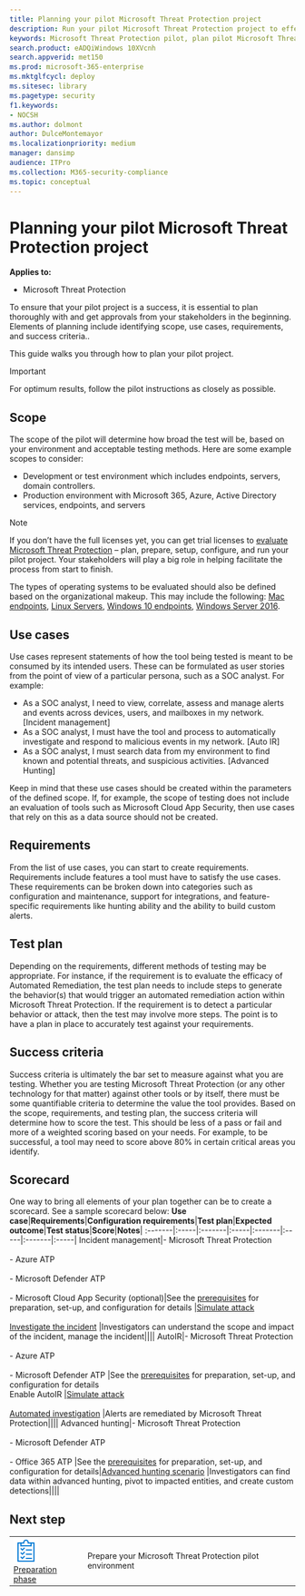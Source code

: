 ```yaml
---
title: Planning your pilot Microsoft Threat Protection project 
description: Run your pilot Microsoft Threat Protection project to effectively determine the benefit and adoption of Microsoft Threat Protection (MTP)
keywords: Microsoft Threat Protection pilot, plan pilot Microsoft Threat Protection project, evaluate Microsoft Threat Protection in production, Microsoft Threat Protection pilot project, cyber security, advanced persistent threat, enterprise security, devices, device, identity, users, data, applications, incidents, automated investigation and remediation, advanced hunting
search.product: eADQiWindows 10XVcnh
search.appverid: met150
ms.prod: microsoft-365-enterprise
ms.mktglfcycl: deploy
ms.sitesec: library
ms.pagetype: security
f1.keywords:
- NOCSH
ms.author: dolmont
author: DulceMontemayor
ms.localizationpriority: medium
manager: dansimp
audience: ITPro
ms.collection: M365-security-compliance 
ms.topic: conceptual
---
```


# Planning your pilot Microsoft Threat Protection project 

**Applies to:**
- Microsoft Threat Protection

To ensure that your pilot project is a success, it is essential to plan thoroughly with and get approvals from your stakeholders in the beginning. Elements of planning include identifying scope, use cases, requirements, and success criteria.. 

This guide walks you through how to plan your pilot project. 

>[!IMPORTANT]
>For optimum results, follow the pilot instructions as closely as possible.


## Scope

The scope of the pilot will determine how broad the test will be, based on your environment and acceptable testing methods. Here are some example scopes to consider:
- Development or test environment which includes endpoints, servers, domain controllers.
- Production environment with Microsoft 365, Azure, Active Directory services, endpoints, and servers

>[!NOTE]
>If you don’t have the full licenses yet, you can get trial licenses to [evaluate Microsoft Threat Protection](https://aka.ms/mtp-trial-lab) – plan, prepare, setup, configure, and run your pilot project. Your stakeholders will play a big role in helping facilitate the process from start to finish.

The types of operating systems to be evaluated should also be defined based on the organizational makeup. This may include the following: [Mac endpoints](https://docs.microsoft.com/en-us/windows/security/threat-protection/microsoft-defender-atp/microsoft-defender-atp-mac#system-requirements), [Linux Servers](https://docs.microsoft.com/en-us/windows/security/threat-protection/microsoft-defender-atp/microsoft-defender-atp-linux#system-requirements), [Windows 10 endpoints](https://docs.microsoft.com/en-us/windows/security/threat-protection/microsoft-defender-atp/minimum-requirements#supported-windows-versions), [Windows Server 2016](https://docs.microsoft.com/en-us/windows/security/threat-protection/microsoft-defender-atp/minimum-requirements#supported-windows-versions).

## Use cases

Use cases represent statements of how the tool being tested is meant to be consumed by its intended users. These can be formulated as user stories from the point of view of a particular persona, such as a SOC analyst. For example:
- As a SOC analyst, I need to view, correlate, assess and manage alerts and events across devices, users, and mailboxes in my network. [Incident management]
- As a SOC analyst, I must have the tool and process to automatically investigate and respond to malicious events in my network. [Auto IR]
- As a SOC analyst, I must search data from my environment to find known and potential threats, and suspicious activities. [Advanced Hunting]

Keep in mind that these use cases should be created within the parameters of the defined scope. If, for example, the scope of testing does not include an evaluation of tools such as Microsoft Cloud App Security, then use cases that rely on this as a data source should not be created.

## Requirements

From the list of use cases, you can start to create requirements. Requirements include features a tool must have to satisfy the use cases. These requirements can be broken down into categories such as configuration and maintenance, support for integrations, and feature-specific requirements like hunting ability and the ability to build custom alerts.

## Test plan

Depending on the requirements, different methods of testing may be appropriate. For instance, if the requirement is to evaluate the efficacy of Automated Remediation, the test plan needs to include steps to generate the behavior(s) that would trigger an automated remediation action within Microsoft Threat Protection. If the requirement is to detect a particular behavior or attack, then the test may involve more steps. The point is to have a plan in place to accurately test against your requirements.

## Success criteria

Success criteria is ultimately the bar set to measure against what you are testing. Whether you are testing Microsoft Threat Protection (or any other technology for that matter) against other tools or by itself, there must be some quantifiable criteria to determine the value the tool provides. Based on the scope, requirements, and testing plan, the success criteria will determine how to score the test. This should be less of a pass or fail and more of a weighted scoring based on your needs. For example, to be successful, a tool may need to score above 80% in certain critical areas you identify.

## Scorecard

One way to bring all elements of your plan together can be to create a scorecard. See a sample scorecard below:
**Use case**|**Requirements**|**Configuration requirements**|**Test plan**|**Expected outcome**|**Test status**|**Score**|**Notes**|
:-------|:-----|:-------|:-----|:-------|:-----|:-------|:-----|
Incident management|-	Microsoft Threat Protection	</br></br>- Azure ATP </br></br>- Microsoft Defender ATP </br></br>- Microsoft Cloud App Security (optional)|See the [prerequisites](https://aka.ms/mtp-trial-lab) for preparation, set-up, and configuration for details |[Simulate attack](mtp-pilot-simulate.md) <br></br>[Investigate the incident](https://docs.microsoft.com/en-us/microsoft-365/security/mtp/mtp-pilot-simulate.md#investigate-an-incident) |Investigators can understand the scope and impact of the incident, manage the incident||||
AutoIR|-	Microsoft Threat Protection </br></br>- Azure ATP </br></br>- Microsoft Defender ATP |See the [prerequisites](https://aka.ms/mtp-trial-lab) for preparation, set-up, and configuration for details <br>Enable AutoIR  |[Simulate attack](mtp-pilot-simulate.md) <br></br>[Automated investigation](https://docs.microsoft.com/en-us/microsoft-365/security/mtp/mtp-pilot-simulate.md#automated-investigation-and-remediation) |Alerts are remediated by Microsoft Threat Protection||||
Advanced hunting|-	Microsoft Threat Protection </br></br>- Microsoft Defender ATP </br></br>- Office 365 ATP	|See the [prerequisites](https://aka.ms/mtp-trial-lab) for preparation, set-up, and configuration for details|[Advanced hunting scenario](https://docs.microsoft.com/en-us/microsoft-365/security/mtp/mtp-pilot-simulate.md#advanced-hunting-scenario) |Investigators can find data within advanced hunting, pivot to impacted entities, and create custom detections||||



## Next step
|||
|:-------|:-----|
|![Preparation phase](../../media/prepare.png) <br>[Preparation phase](prepare-mtpeval.md) | Prepare your Microsoft Threat Protection pilot environment
